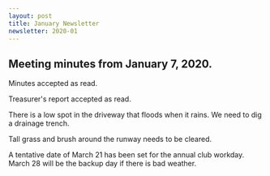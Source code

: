 ```yaml
---
layout: post
title: January Newsletter
newsletter: 2020-01
---
```

## Meeting minutes from January 7, 2020.

Minutes accepted as read.

Treasurer's report accepted as read.

There is a low spot in the driveway that floods when it rains. We need to dig a
drainage trench.

Tall grass and brush around the runway needs to be cleared.

A tentative date of March 21 has been set for the annual club workday. March 28
will be the backup day if there is bad weather.
